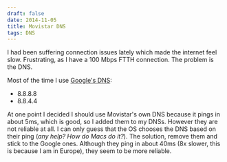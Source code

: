 ```yaml
---
draft: false
date: 2014-11-05
title: Movistar DNS
tags: DNS
---
```

I had been suffering connection issues lately which made the internet feel slow. Frustrating, as I have a 100 Mbps FTTH connection. The problem is the DNS.

Most of the time I use [Google's DNS](https://developers.google.com/speed/public-dns/):
- 8.8.8.8
- 8.8.4.4

At one point I decided I should use Movistar's own DNS because it pings in about 5ms, which is good, so I added them to my DNSs. However they are not reliable at all. I can only guess that the OS chooses the DNS based on their ping (*any help? How do Macs do it?*). The solution, remove them and stick to the Google ones. Although they ping in about 40ms (8x slower, this is because I am in Europe), they seem to be more reliable.

